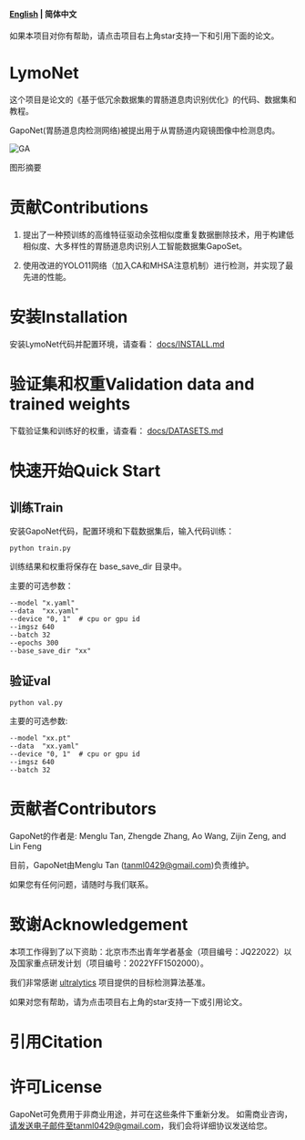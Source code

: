 
#### [English](https://github.com/tanml0429/GapoNet) | 简体中文

如果本项目对你有帮助，请点击项目右上角star支持一下和引用下面的论文。

# LymoNet

这个项目是论文的《基于低冗余数据集的胃肠道息肉识别优化》的代码、数据集和教程。

 GapoNet(胃肠道息肉检测网络)被提出用于从胃肠道内窥镜图像中检测息肉。

![GA](https://github.com/tanml0429/GapoNet/blob/main/docs/GA.jpg)

图形摘要


# 贡献Contributions

1. 提出了一种预训练的高维特征驱动余弦相似度重复数据删除技术，用于构建低相似度、大多样性的胃肠道息肉识别人工智能数据集GapoSet。

2. 使用改进的YOLO11网络（加入CA和MHSA注意机制）进行检测，并实现了最先进的性能。


# 安装Installation
安装LymoNet代码并配置环境，请查看：
[docs/INSTALL.md](https://github.com/tanml0429/GapoNet/blob/master/docs/INSTALL.md)

# 验证集和权重Validation data and trained weights
下载验证集和训练好的权重，请查看：
[docs/DATASETS.md](https://github.com/tanml0429/GapoNet/blob/master/docs/DATASETS.md)

# 快速开始Quick Start
## 训练Train

安装GapoNet代码，配置环境和下载数据集后，输入代码训练：
```
python train.py 
```
训练结果和权重将保存在 base_save_dir 目录中。

主要的可选参数：
```
--model "x.yaml"
--data  "xx.yaml"
--device "0, 1"  # cpu or gpu id
--imgsz 640 
--batch 32 
--epochs 300
--base_save_dir "xx" 
```

## 验证val

```
python val.py
```

主要的可选参数:
```
--model "xx.pt"
--data  "xx.yaml"
--device "0, 1"  # cpu or gpu id
--imgsz 640 
--batch 32
```









# 贡献者Contributors
GapoNet的作者是: Menglu Tan, Zhengde Zhang, Ao Wang, Zijin Zeng, and Lin Feng

目前，GapoNet由Menglu Tan (tanml0429@gmail.com)负责维护。

如果您有任何问题，请随时与我们联系。



# 致谢Acknowledgement

本项工作得到了以下资助：北京市杰出青年学者基金（项目编号：JQ22022）以及国家重点研发计划（项目编号：2022YFF1502000）。

我们非常感谢
[ultralytics](https://github.com/ultralytics/ultralytics)
项目提供的目标检测算法基准。



如果对您有帮助，请为点击项目右上角的star支持一下或引用论文。

# 引用Citation



# 许可License
GapoNet可免费用于非商业用途，并可在这些条件下重新分发。 如需商业咨询，请发送电子邮件至tanml0429@gmail.com，我们会将详细协议发送给您。
